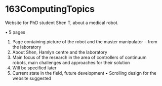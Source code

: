 # 163ComputingTopics
Website for PhD student Shen T, about a medical robot.

•	5 pages
1.	Page containing picture of the robot and the master manipulator – from the laboratory
2.	About Shen, Hamlyn centre and the laboratory
3.	Main focus of the research in the area of controllers of continuum robots, main challenges and approaches for their solution
4.	Will be specified later
5.	Current state in the field, future development
•	Scrolling design for the website suggested
